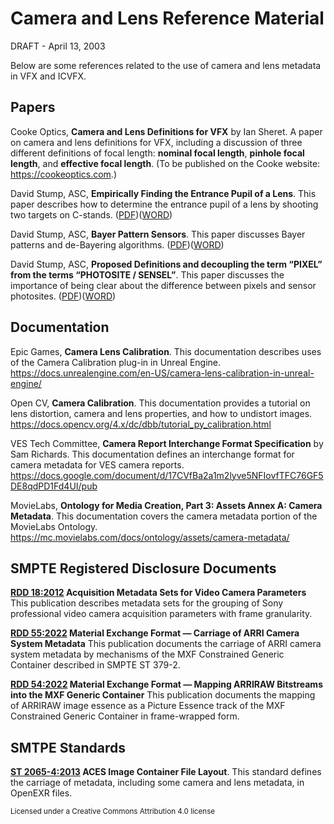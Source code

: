 <!---
// SPDX-License-Identifier: CC-BY-4.0
// Copyright Contributors to the SMTPE RIS OSVP Metadata Project
-->

# Camera and Lens Reference Material 

DRAFT - April 13, 2003

Below are some references related to the use of camera and lens metadata in VFX and ICVFX.

## Papers

Cooke Optics, **Camera and Lens Definitions for VFX** by Ian Sheret. A paper on camera and lens definitions for VFX, including a discussion of  three different definitions of focal length: **nominal focal length**, **pinhole focal length**, and **effective focal length**. (To be published on the Cooke website: https://cookeoptics.com.)

David Stump, ASC, **Empirically Finding the Entrance Pupil of a Lens**. This paper describes how to determine the entrance pupil of a lens by shooting two targets on C-stands. ([PDF](../../raw/main/david-stump-asc_empirically-finding-the-entrance-pupil_v4.pdf))([WORD](../../raw/main/david-stump-asc_empirically-finding-the-entrance-pupil_v4.docx)) 

David Stump, ASC, **Bayer Pattern Sensors**. This paper discusses Bayer patterns and de-Bayering algorithms. ([PDF](../../raw/main/david-stump-asc_bayer-pattern-sensors.pdf))([WORD](../../raw/main/david-stump-asc_bayer-pattern-sensors.docx))

David Stump, ASC, **Proposed Definitions and decoupling the term “PIXEL” from the terms “PHOTOSITE / SENSEL”**. This paper discusses the importance of being clear about the difference between pixels and sensor photosites. ([PDF](../../raw/main/david-stump-asc_decoupling-pixels-and-photosites_v4.pdf))([WORD](../../raw/main/david-stump-asc_decoupling-pixels-and-photosites_v4.docx))


## Documentation

Epic Games, **Camera Lens Calibration**. This documentation describes uses of the Camera Calibration plug-in in Unreal Engine. https://docs.unrealengine.com/en-US/camera-lens-calibration-in-unreal-engine/

Open CV, **Camera Calibration**. This documentation provides a tutorial on lens distortion, camera and lens properties, and how to undistort images. https://docs.opencv.org/4.x/dc/dbb/tutorial_py_calibration.html

VES Tech Committee, **Camera Report Interchange Format Specification** by Sam Richards. This documentation defines an interchange format for camera metadata for VES camera reports. https://docs.google.com/document/d/17CVfBa2a1m2lyve5NFIovfTFC76GF5DE8qdPD1Fd4UI/pub

MovieLabs, **Ontology for Media Creation, Part 3: Assets Annex A: Camera Metadata**. This documentation covers the camera metadata portion of the MovieLabs Ontology. https://mc.movielabs.com/docs/ontology/assets/camera-metadata/

## SMPTE Registered Disclosure Documents

**[RDD 18:2012](https://ieeexplore.ieee.org/document/7290150) Acquisition Metadata Sets for Video Camera Parameters** This publication describes metadata sets for the grouping of Sony professional video camera acquisition parameters with frame granularity.

**[RDD 55:2022](https://ieeexplore.ieee.org/document/9973271)  Material Exchange Format — Carriage of ARRI Camera System Metadata** This publication documents the carriage of ARRI camera system metadata by mechanisms of the MXF Constrained Generic Container described in SMPTE ST 379-2.

**[RDD 54:2022](https://ieeexplore.ieee.org/document/9973259) Material Exchange Format — Mapping ARRIRAW Bitstreams into the MXF Generic Container** This publication documents the mapping of ARRIRAW image essence as a Picture Essence track of the MXF Constrained Generic Container in frame-wrapped form. 

## SMTPE Standards

**[ST 2065-4:2013](https://ieeexplore.ieee.org/document/7290441) ACES Image Container File Layout**. This standard defines the carriage of metadata, including some camera and lens metadata, in OpenEXR files.

<sub>Licensed under a Creative Commons Attribution 4.0 license<br></sub>
